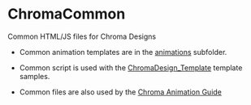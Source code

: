 # ChromaCommon
Common HTML/JS files for Chroma Designs

* Common animation templates are in the [animations](animations) subfolder.

* Common script is used with the [ChromaDesign_Template](https://github.com/razerofficial/ChromaDesign_Template) template samples.

* Common files are also used by the [Chroma Animation Guide](https://chroma.razer.com/ChromaGuide/)

